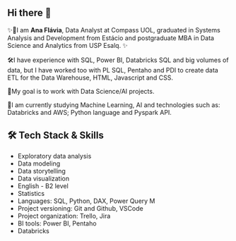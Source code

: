 ## Hi there 👋

<!--
**AnaFlavia-Albuq/AnaFlavia-Albuq** is a ✨ _special_ ✨ repository because its `README.md` (this file) appears on your GitHub profile.

Here are some ideas to get you started:

- 🔭 I’m currently working on ...
- 🌱 I’m currently learning ...
- 👯 I’m looking to collaborate on ...
- 🤔 I’m looking for help with ...
- 💬 Ask me about ...
- 📫 How to reach me: ...
- 😄 Pronouns: ...
- ⚡ Fun fact: ...
-->


<p align="left">
  ✨🔭I am <b>Ana Flávia</b>, Data Analyst at Compass UOL, graduated in Systems Analysis and Development from Estácio and postgraduate MBA in Data Science and Analytics from USP Esalq. ✨ <br/></p>
  🛠️I have experience with SQL, Power BI, Databricks SQL and big volumes of data, but I have worked too with PL SQL, Pentaho and PDI to create data ETL for the Data Warehouse, HTML, Javascript and CSS.</p>
  👯My goal is to work with Data Science/AI projects.</p>
  🌱I am currently studying Machine Learning, AI and technologies such as: Databricks and AWS; Python language and Pyspark API.
</p>


## 🛠️ Tech Stack & Skills  

- Exploratory data analysis
- Data modeling
- Data storytelling
- Data visualization
- English - B2 level
- Statistics
- Languages: SQL, Python, DAX, Power Query M
- Project versioning: Git and Github, VSCode
- Project organization: Trello, Jira
- BI tools: Power BI, Pentaho
- Databricks
